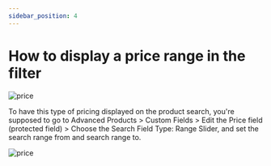 ```yaml
---
sidebar_position: 4
---
```

# How to display a price range in the filter

![price](./img/price-ranger.avif)

To have this type of pricing displayed on the product search, you're supposed to go to Advanced Products > Custom Fields > Edit the Price field (protected field) > Choose the Search Field Type: Range Slider, and set the search range from and search range to.

![price](./img/price-field.avif)

